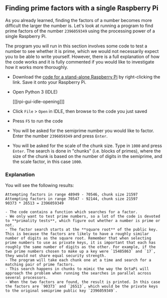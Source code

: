 ## Finding prime factors with a single Raspberry Pi

As you already learned, finding the factors of a number becomes more difficult the larger the number is. Let's look at running a program to find prime factors of the number `2396059349` using the processing power of a single Raspberry Pi.

The program you will run in this section involves some code to test a number to see whether it is prime, which we would not necessarily expect you to be able to write yourself. However, there is a full explanation of how the code works and it is fully commented if you would like to investigate how it works more thoroughly.

- Download the [code for a stand-alone Raspberry Pi](resources/factor_standalone.py) by right-clicking the link. Save it onto your Raspberry Pi.

- Open Python 3 (IDLE)

    [[[rpi-gui-idle-opening]]]

- Click `File` > `Open` in IDLE, then browse to the code you just saved

- Press `F5` to run the code

- You will be asked for the semiprime number you would like to factor. Enter the number `2396059349` and press `Enter`.

- You will be asked for the scale of the chunk size. Type in `1000` and press `Enter`. The search is done in "chunks" (i.e. blocks of primes), where the size of the chunk is based on the number of digits in the semiprime, and the scale factor, in this case `1000`.

### Explanation
You will see the following results:

```
Attempting factors in range 48949 - 70546, chunk size 21597
Attempting factors in range 70547 - 92144, chunk size 21597
90373 * 26513 = 2396059349
```

    - The code contains a function which searches for a factor.
    - We only want to test prime numbers, so a lot of the code is devoted to **primality tests**, which figure out whether a number is prime or not.
    - The factor search starts at the **square root** of the public key. This is because the factors are likely to have a roughly similar number of digits as the square root. Remember that when selecting prime numbers to use as private keys, it is important that each has roughly the same number of digits as the other. For example, if the two prime numbers chosen to make up a key were `15485863` and `17`, they would not share equal security strength.
    - The program will take each chunk one at a time and search for a matching pair of prime factors.
    - This search happens in chunks to mimic the way the OctaPi will approach the problem when running the searches in parallel across several processors.
    - When the two factors are found, the result is printed. In this case the factors are `90373` and `26513`, which would be the private keys to the original semiprime public key `2396059349`.
